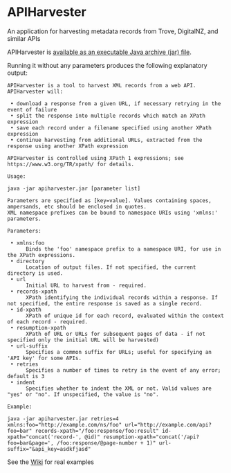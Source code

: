 # APIHarvester
An application for harvesting metadata records from Trove, DigitalNZ, and similar APIs

APIHarvester is [available as an executable Java archive (jar) file](https://github.com/Conal-Tuohy/APIHarvester/releases/tag/1.0). 

Running it without any parameters produces the following explanatory output:

```
APIHarvester is a tool to harvest XML records from a web API. APIHarvester will:

 • download a response from a given URL, if necessary retrying in the event of failure
 • split the response into multiple records which match an XPath expression
 • save each record under a filename specified using another XPath expression
 • continue harvesting from additional URLs, extracted from the response using another XPath expression

APIHarvester is controlled using XPath 1 expressions; see https://www.w3.org/TR/xpath/ for details.

Usage:

java -jar apiharvester.jar [parameter list]

Parameters are specified as [key=value]. Values containing spaces, ampersands, etc should be enclosed in quotes.
XML namespace prefixes can be bound to namespace URIs using 'xmlns:' parameters.

Parameters:

 • xmlns:foo
      Binds the 'foo' namespace prefix to a namespace URI, for use in the XPath expressions.
 • directory
      Location of output files. If not specified, the current directory is used.
 • url
      Initial URL to harvest from - required.
 • records-xpath
      XPath identifying the individual records within a response. If not specified, the entire response is saved as a single record.
 • id-xpath
      XPath of unique id for each record, evaluated within the context of each record - required.
 • resumption-xpath
      XPath of URL or URLs for subsequent pages of data - if not specified only the initial URL will be harvested)
 • url-suffix
      Specifies a common suffix for URLs; useful for specifying an 'API key' for some APIs.
 • retries
      Specifies a number of times to retry in the event of any error; default is 3
 • indent
      Specifies whether to indent the XML or not. Valid values are "yes" or "no". If unspecified, the value is "no".

Example:

java -jar apiharvester.jar retries=4 xmlns:foo="http://example.com/ns/foo" url="http://example.com/api?foo=bar" records-xpath="/foo:response/foo:result" id-xpath="concat('record-', @id)" resumption-xpath="concat('/api?foo=bar&page=', /foo:response/@page-number + 1)" url-suffix="&api_key=asdkfjasd"

```

See the [Wiki](https://github.com/Conal-Tuohy/APIHarvester/wiki) for real examples
